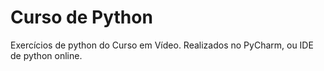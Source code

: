 # Curso de Python
Exercícios de python do Curso em Vídeo.
Realizados no PyCharm, ou IDE de python online.
